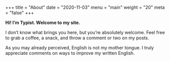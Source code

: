 +++
title = "About"
date = "2020-11-03"
menu = "main"
weight = "20"
meta = "false"
+++


**Hi! I’m Typist. Welcome to my site.**

I don’t know what brings you here, but you’re absolutely welcome. Feel free to grab a coffee, a snack, and throw a comment or two on my posts.

As you may already perceived, English is not my mother tongue. I truly appreciate comments on ways to improve my written English.
